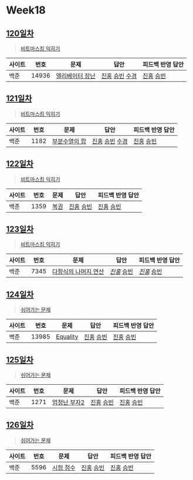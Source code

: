 # Week18

## [120일차](Day120)

> [비트마스킹 익히기](https://www.acmicpc.net/group/workbook/view/9797/32996)

| 사이트 | 번호 | 문제                 | 답안                | 피드백 반영 답안    |
| ------ | ---- | -------------------- | ------------------- | ------------------- |
| 백준   | 14936 | [엘리베이터 장난](https://www.acmicpc.net/problem/14936) | [진홍](Day120/boj14936_kjh.java) [승빈](Day120/boj14936_wsb.java) [수경](https://github.com/sukyeongh/Algorithm/blob/master/20210519/bj14936_hsk.js) | [진홍](Day120/boj14936_kjh_fb.java) [승빈](Day120/boj14936_wsb_fb.java) |

## [121일차](Day121)

> [비트마스킹 익히기](https://www.acmicpc.net/group/workbook/view/9797/33021)

| 사이트 | 번호 | 문제                 | 답안                | 피드백 반영 답안    |
| ------ | ---- | -------------------- | ------------------- | ------------------- |
| 백준   | 1182    | [부분수열의 합](https://www.acmicpc.net/problem/1182) | [진홍](Day121/boj1182_kjh.java) [승빈](Day121/boj1182_wsb.java) [수경](https://github.com/sukyeongh/Algorithm/blob/master/20210520/bj1182_hsk.js) | [진홍](Day121/boj1182_kjh_fb.java) [승빈](Day121/boj1182_wsb.java) |

## [122일차](Day122)

> [비트마스킹 익히기](https://www.acmicpc.net/group/workbook/view/9797/33061)

| 사이트 | 번호 | 문제                 | 답안                | 피드백 반영 답안    |
| ------ | ---- | -------------------- | ------------------- | ------------------- |
| 백준   | 1359 | [복권](https://www.acmicpc.net/problem/1359) | [진홍](Day122/boj1359_kjh.java) [승빈](Day122/boj1359_wsb.java) | [진홍](Day122/boj1359_kjh.java) [승빈](Day122/boj1359_wsb.java) |

## [123일차](Day123)

> [비트마스킹 익히기](https://www.acmicpc.net/group/workbook/view/9797/33062)

| 사이트 | 번호 | 문제                 | 답안                | 피드백 반영 답안    |
| ------ | ---- | -------------------- | ------------------- | ------------------- |
| 백준   | 7345    | [다항식의 나머지 연산](https://www.acmicpc.net/problem/7345) | *[진홍](Day123/boj7345_kjh.java)* [승빈](Day123/boj7345_wsb.java) | *[진홍](Day123/boj7345_kjh_fb.java)* [승빈](Day123/boj7345_wsb.java) |

## [124일차](Day124)

> [쉬어가는 문제](https://www.acmicpc.net/group/workbook/view/9797/33143)

| 사이트 | 번호 | 문제                 | 답안                | 피드백 반영 답안    |
| ------ | ---- | -------------------- | ------------------- | ------------------- |
| 백준   | 13985 | [Equality](https://www.acmicpc.net/problem/13985) | [진홍](Day124/boj13985_kjh.java) [승빈](Day124/boj13985_wsb.java) | [진홍](Day124/boj13985_kjh.java) [승빈](Day124/boj13985_wsb.java) |

## [125일차](Day125)

> [쉬어가는 문제](https://www.acmicpc.net/group/workbook/view/9797/33156)

| 사이트 | 번호 | 문제                 | 답안                | 피드백 반영 답안    |
| ------ | ---- | -------------------- | ------------------- | ------------------- |
| 백준   | 1271    | [엄청난 부자2](https://www.acmicpc.net/problem/1271) | [진홍](Day125/boj1271_kjh.java) [승빈](Day125/boj1271_wsb.java) | [진홍](Day125/boj1271_kjh.java) [승빈](Day125/boj1271_wsb.java) |


## [126일차](Day126)

> [쉬어가는 문제](https://www.acmicpc.net/group/workbook/view/9797/33180)

| 사이트 | 번호 | 문제                 | 답안                | 피드백 반영 답안    |
| ------ | ---- | -------------------- | ------------------- | ------------------- |
| 백준   | 5596 | [시험 점수](https://www.acmicpc.net/problem/5596) | [진홍](Day126/boj5596_kjh.java) [승빈](Day126/boj5596_wsb.java) | [진홍](Day126/boj5596_kjh.java) [승빈](Day126/boj5596_wsb_fb.java) |
